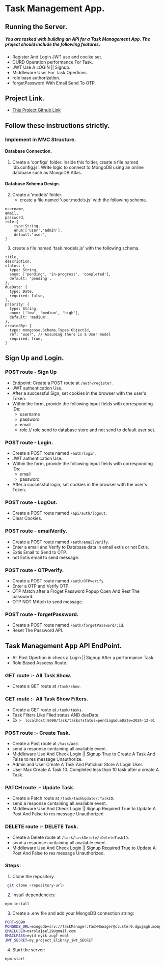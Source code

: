 # Task Management App.

## Running the Server.
##### You are tasked with building an API for a Task Management App. The project should include the following features.

- Register And Login JWT use and cooike set.
- CURD Operation performance For Task.
- JWT Use A LOGIN || Signup.
- Middleware User For Task Opertions.
- role base authorization.
- forgetPassword With Email Send To OTP.

## Project Link.
- [This Project Github Link](https://github.com/jeelnarola/blogPersonal.git)
<!-- - Live Link :- https://blogpersonal-nlcc.onrender.com/ -->

## Follow these instructions strictly.

### Implement in MVC Structure.

#### Database Connection.
1. Create a 'configs' folder. Inside this folder, create a file named 'db.config.js'. Write logic to connect to MongoDB using an online database such as MongoDB Atlas.


#### Database Schema Design.

2. Create a 'models' folder.
    - create a file named 'user.models.js' with the following schema.
```
username,
email,
password,
role:{
    type:String,
    enum:['user','admin'],
    default:'user',
}
```

3. create a file named 'task.models.js' with the following schema.
```
title,
description,
status: {
  type: String,
  enum: ['pending', 'in-progress', 'completed'],
  default: 'pending',
},
dueDate: {
  type: Date,
  required: false,
},
priority: {
  type: String,
  enum: ['low', 'medium', 'high'],
  default: 'medium',
},
createdBy: {
  type: mongoose.Schema.Types.ObjectId,
  ref: 'user', // Assuming there is a User model
  required: true,
}
```

## Sign Up and Login.

### POST route - Sign Up
- Endpoint: Create a POST route at ```/auth/register```.
- JWT authentication Use.
- After a successful Sign, set cookies in the browser with the user's Token.
- Within the form, provide the following input fields with corresponding IDs:
    - username
    - password
    - email
    - role // role send to database store and not send to default user set.

### POST route - Login.
- Create a POST route named ```/auth/login```.
- JWT authentication Use.
- Within the form, provide the following input fields with corresponding IDs:
    - email
    - password
- After a successful login, set cookies in the browser with the user's Token.

### POST route - LogOut.
- Create a POST route named ```/api/auth/logout```.
- Clear Cookies.

### POST route - emailVerify.
- Create a POST route named ```/auth/emailVerify```.
- Enter a email and Verify to Database data in email extis or not Extis.
- Extis Email to Send to OTP.
- not Extis email to send message.

### POST route - OTPverify.
- Create a POST route named ```/auth/OTPverify```.
- Enter a OTP and Verify OTP.
- OTP Match after a Froget Password Popup Open And Rest The password.
- OTP NOT MAtch to send message.

### POST route - forgetPassword.
- Create a POST route named ```/auth/forgetPassword/:id```.
- Reset The Password API.

## Task Management App API EndPoint.
- All Post Opertion in check a Login || Signup After a performance Task.
- Role Based Asscess Route.

### GET route :- All Task Show.
- Create a GET route at ```/task/show```.


### GET route :- All Task Show Filters.
- Create a GET route at ```/task/tasks```.
- Task Filters Like Filed status AND dueDate.
- Ex :- ``` localhost:9090/task/tasks?status=pending&dueDate=2024-12-01```

### POST route :- Create Task.
- Create a Post route at ```/task/add```.
- send a response containing all available event.
- Middleware Use And Check Login || Signup True to Create A Task And False to res message Unauthorize.
- Admin and User Create A Task And Paticluar Store A Login User.
- User Max Create A Task 10. Completed less than 10 task after a create A Task.

### PATCH route :- Update Task.
- Create a Patch route at ```/task/taskUpdate/:TaskID```.
- send a response containing all available event.
- Middleware Use And Check Login || Signup Required True to Update A Post And False to res message Unauthorized

### DELETE route :- DELETE Task.
- Create a Delete route at ```/task/taskDelete/:DeleteTaskID```.
- send a response containing all available event.
- Middleware Use And Check Login || Signup Required True to Update A Post And False to res message Unauthorized.

### Steps:
1. Clone the repository.
```bash
 git clone <repository-url>
```
2. Install dependencies:

``` bash
npm install
```
3. Create a .env file and add your MongoDB connection string:
``` bash
PORT=9090
MONGODB_URL=mongodb+srv://TaskManager:TaskManager@cluster0.dgwjmgh.mongodb.net/TaskManager?retryWrites=true&w=majority&appName=Cluster0
EMAILUSER=narolajeel29@gmail.com
EMAILPASS=eyid nyik augf eoql
JWT_SECRET=my_project_Elibray_jwt_SECRET
```

4. Start the server:
``` bash
npm start
```


